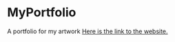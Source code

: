 # MyPortfolio
A portfolio for my artwork
[Here is the link to the website.](https://mf217126.github.io/MyPortfolio/)
